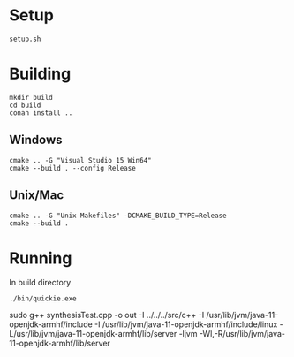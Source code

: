 # Setup
```
setup.sh
```

# Building
```
mkdir build
cd build
conan install ..
```

## Windows
```
cmake .. -G "Visual Studio 15 Win64"
cmake --build . --config Release
```
## Unix/Mac
```
cmake .. -G "Unix Makefiles" -DCMAKE_BUILD_TYPE=Release
cmake --build .
```

# Running
In build directory
```
./bin/quickie.exe
```


sudo g++ synthesisTest.cpp -o out -I ../../../src/c++ -I /usr/lib/jvm/java-11-openjdk-armhf/include -I /usr/lib/jvm/java-11-openjdk-armhf/include/linux -L/usr/lib/jvm/java-11-openjdk-armhf/lib/server -ljvm -Wl,-R/usr/lib/jvm/java-11-openjdk-armhf/lib/server
